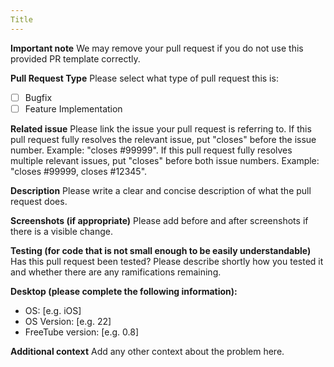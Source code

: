 ```yaml
---
Title
---
```


**Important note**
We may remove your pull request if you do not use this provided PR template correctly.

**Pull Request Type**
Please select what type of pull request this is:
- [ ] Bugfix
- [ ] Feature Implementation

**Related issue**
Please link the issue your pull request is referring to. If this pull request fully resolves the relevant issue, put "closes" before the issue number. Example: "closes #99999". If this pull request fully resolves multiple relevant issues, put "closes" before both issue numbers. Example: "closes #99999, closes #12345".

**Description**
Please write a clear and concise description of what the pull request does.

**Screenshots (if appropriate)**
Please add before and after screenshots if there is a visible change.

**Testing (for code that is not small enough to be easily understandable)**
Has this pull request been tested?
Please describe shortly how you tested it and whether there are any ramifications remaining. 

**Desktop (please complete the following information):**
 - OS: [e.g. iOS]
 - OS Version: [e.g. 22]
 - FreeTube version: [e.g. 0.8]

**Additional context**
Add any other context about the problem here.
